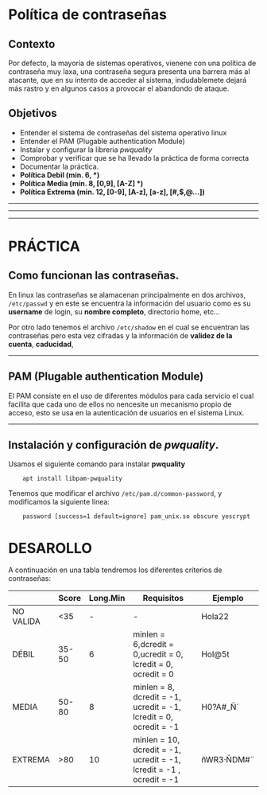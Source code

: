 # Política de contraseñas

## Contexto
Por defecto, la mayoría de sistemas operativos, vienene con una política de contraseña muy laxa, una contraseña segura presenta una barrera más al atacante, que en su intento de acceder al sistema, indudablemete dejará más rastro y en algunos casos a provocar el abandondo de ataque.

## Objetivos
* Entender el sistema de contraseñas del sistema operativo linux
* Entender el PAM (Plugable authentication Module)
* Instalar y configurar la libreria _pwquality_
* Comprobar y verificar que se ha llevado la práctica de forma correcta
* Documentar la práctica.
* __Política Debil (min. 6, *)__
* __Política Media (min. 8, [0,9], [A-Z] *)__
* __Política Extrema (min. 12, [0-9], [A-z], [a-z], [#,$,@...])__

___
___
___

# PRÁCTICA

## Como funcionan las contraseñas.

En linux las contraseñas se alamacenan principalmente en dos archivos, ```/etc/passwd``` y en este se encuentra la información del usuario como es su **username** de login, su **nombre completo**, directorio home, etc...
    
Por otro lado tenemos el archivo ```/etc/shadow``` en el cual se encuentran las contraseñas pero esta vez cifradas y la información de **validez de la cuenta**, **caducidad**, 

---
## PAM (Plugable authentication Module)

El PAM consiste en el uso de diferentes módulos para cada servicio el cual facilita que cada uno de ellos no nencesite un mecanismo propio de acceso, esto se usa en la autenticación de usuarios en el sistema Linux.

---
## Instalación y configuración de _pwquality_.

Usamos el siguiente comando para instalar **pwquality**

        apt install libpam-pwquality

Tenemos que modificar el archivo ```/etc/pam.d/common-password```, y modificamos la siguiente linea:

        password [success=1 default=ignore] pam_unix.so obscure yescrypt

# DESAROLLO

A continuación en una tabla tendremos los diferentes criterios de contraseñas:

|           | Score     | Long.Min  | Requisitos|Ejemplo|
|-----------|-----------|-----------|-----------|-----------|
|NO VALIDA  | <35       |   -       | -         |     Hola22   |
|DÉBIL      | 35-50     | 6         |  minlen = 6,dcredit = 0,ucredit = 0, lcredit = 0, ocredit = 0|Hol@5t|
|MEDIA      | 50-80     | 8         | minlen = 8, dcredit = -1, ucredit = -1, lcredit = 0, ocredit = -1  |H0?A#_Ñ´|
|EXTREMA    | >80       | 10        | minlen = 10, dcredit = -1, ucredit = -1, lcredit = -1 , ocredit = -1  |ñWR3·ÑDM#¨|
